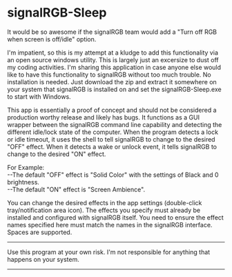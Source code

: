 # signalRGB-Sleep
It would be so awesome if the signalRGB team would add a "Turn off RGB when screen is off/idle" option.  

I'm impatient, so this is my attempt at a kludge to add this functionality via an open source windows utility. This is largely just an excersize to dust off my coding activities. I'm sharing this application in case anyone else would like to have this functionality to signalRGB without too much trouble. No installation is needed. Just download the zip and extract it somewhere on your system that signalRGB is installed on and set the signalRGB-Sleep.exe to start with Windows.

This app is essentially a proof of concept and should not be considered a production worthy release and likely has bugs. It functions as a GUI wrapper between the signalRGB command line capability and detecting the different idle/lock state of the computer. When the program detects a lock or idle timeout, it uses the shell to tell signalRGB to change to the desired "OFF" effect. When it detects a wake or unlock event, it tells signalRGB to change to the desired "ON" effect.

For Example:  
--The default "OFF" effect is "Solid Color" with the settings of Black and 0 brightness.  
--The default "ON" effect is "Screen Ambience". 

You can change the desired effects in the app settings (double-click tray/notification area icon). The effects you specify must already be installed and configured with signalRGB itself. You need to ensure the effect names specified here must match the names in the signalRGB interface. Spaces are supported.

************************************************************************************************
Use this program at your own risk. I'm not responsible for anything that happens on your system.
************************************************************************************************

